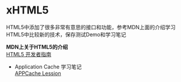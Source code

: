 # xHTML5  

HTML5中添加了很多非常有意思的接口和功能，参考MDN上面的介绍学习HTML5中比较新的技术，保存测试Demo和学习笔记 

**MDN上关于HTML5的介绍**   
[ HTML5 开发者指南](https://developer.mozilla.org/zh-CN/docs/Web/Guide/HTML/HTML5)

* Application Cache 学习笔记     
[APPCache Lession](https://github.com/wxb/xHTML5/blob/master/AppCache/ApplicationCache%E7%AC%94%E8%AE%B0.md)
